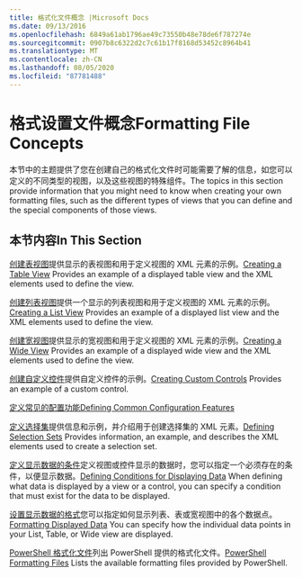```yaml
---
title: 格式化文件概念 |Microsoft Docs
ms.date: 09/13/2016
ms.openlocfilehash: 6849a61ab1796ae49c73550b48e78de6f787274e
ms.sourcegitcommit: 0907b8c6322d2c7c61b17f8168d53452c8964b41
ms.translationtype: MT
ms.contentlocale: zh-CN
ms.lasthandoff: 08/05/2020
ms.locfileid: "87781488"
---
```

# <a name="formatting-file-concepts"></a><span data-ttu-id="bf2da-102">格式设置文件概念</span><span class="sxs-lookup"><span data-stu-id="bf2da-102">Formatting File Concepts</span></span>

<span data-ttu-id="bf2da-103">本节中的主题提供了您在创建自己的格式化文件时可能需要了解的信息，如您可以定义的不同类型的视图，以及这些视图的特殊组件。</span><span class="sxs-lookup"><span data-stu-id="bf2da-103">The topics in this section provide information that you might need to know when creating your own formatting files, such as the different types of views that you can define and the special components of those views.</span></span>

## <a name="in-this-section"></a><span data-ttu-id="bf2da-104">本节内容</span><span class="sxs-lookup"><span data-stu-id="bf2da-104">In This Section</span></span>

<span data-ttu-id="bf2da-105">[创建表视图](./creating-a-table-view.md)提供显示的表视图和用于定义视图的 XML 元素的示例。</span><span class="sxs-lookup"><span data-stu-id="bf2da-105">[Creating a Table View](./creating-a-table-view.md) Provides an example of a displayed table view and the XML elements used to define the view.</span></span>

<span data-ttu-id="bf2da-106">[创建列表视图](./creating-a-list-view.md)提供一个显示的列表视图和用于定义视图的 XML 元素的示例。</span><span class="sxs-lookup"><span data-stu-id="bf2da-106">[Creating a List View](./creating-a-list-view.md) Provides an example of a displayed list view and the XML elements used to define the view.</span></span>

<span data-ttu-id="bf2da-107">[创建宽视图](./creating-a-wide-view.md)提供显示的宽视图和用于定义视图的 XML 元素的示例。</span><span class="sxs-lookup"><span data-stu-id="bf2da-107">[Creating a Wide View](./creating-a-wide-view.md) Provides an example of a displayed wide view and the XML elements used to define the view.</span></span>

<span data-ttu-id="bf2da-108">[创建自定义控件](./creating-custom-controls.md)提供自定义控件的示例。</span><span class="sxs-lookup"><span data-stu-id="bf2da-108">[Creating Custom Controls](./creating-custom-controls.md) Provides an example of a custom control.</span></span>

[<span data-ttu-id="bf2da-109">定义常见的配置功能</span><span class="sxs-lookup"><span data-stu-id="bf2da-109">Defining Common Configuration Features</span></span>](./defining-common-configuration-features.md)

<span data-ttu-id="bf2da-110">[定义选择集](./defining-selection-sets.md)提供信息和示例，并介绍用于创建选择集的 XML 元素。</span><span class="sxs-lookup"><span data-stu-id="bf2da-110">[Defining Selection Sets](./defining-selection-sets.md) Provides information, an example, and describes the XML elements used to create a selection set.</span></span>

<span data-ttu-id="bf2da-111">[定义显示数据的条件](./defining-conditions-for-displaying-data.md)定义视图或控件显示的数据时，您可以指定一个必须存在的条件，以便显示数据。</span><span class="sxs-lookup"><span data-stu-id="bf2da-111">[Defining Conditions for Displaying Data](./defining-conditions-for-displaying-data.md) When defining what data is displayed by a view or a control, you can specify a condition that must exist for the data to be displayed.</span></span>

<span data-ttu-id="bf2da-112">[设置显示数据的格式](./formatting-displayed-data.md)您可以指定如何显示列表、表或宽视图中的各个数据点。</span><span class="sxs-lookup"><span data-stu-id="bf2da-112">[Formatting Displayed Data](./formatting-displayed-data.md) You can specify how the individual data points in your List, Table, or Wide view are displayed.</span></span>

<span data-ttu-id="bf2da-113">[PowerShell 格式化文件](./powershell-formatting-files.md)列出 PowerShell 提供的格式化文件。</span><span class="sxs-lookup"><span data-stu-id="bf2da-113">[PowerShell Formatting Files](./powershell-formatting-files.md) Lists the available formatting files provided by PowerShell.</span></span>
